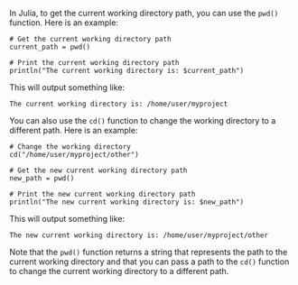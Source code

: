 In Julia, to get the current working directory path, you can use the `pwd()` function. Here is an example:

```
# Get the current working directory path
current_path = pwd()

# Print the current working directory path
println("The current working directory is: $current_path")
```

This will output something like:

```
The current working directory is: /home/user/myproject
```

You can also use the `cd()` function to change the working directory to a different path. Here is an example:

```
# Change the working directory
cd("/home/user/myproject/other")

# Get the new current working directory path
new_path = pwd()

# Print the new current working directory path
println("The new current working directory is: $new_path")
```

This will output something like:

```
The new current working directory is: /home/user/myproject/other
```

Note that the `pwd()` function returns a string that represents the path to the current working directory and that you can pass a path to the `cd()` function to change the current working directory to a different path.